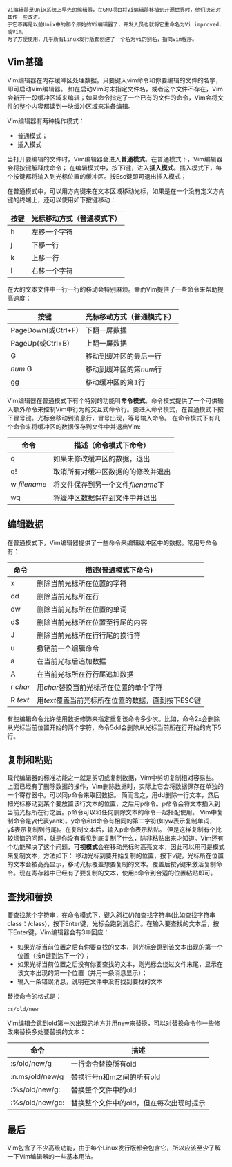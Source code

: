     Vi编辑器是Unix系统上早先的编辑器，在GNU项目将Vi编辑器移植到开源世界时，他们决定对其作一些改进。
    于它不再是以前Unix中的那个原始的Vi编辑器了，开发人员也就将它重命名为Vi improved，或Vim。
    为了方便使用，几乎所有Linux发行版都创建了一个名为vi的别名，指向vim程序。

## Vim基础
Vim编辑器在内存缓冲区处理数据。只要键入vim命令和你要编辑的文件的名字，即可启动Vim编辑器。
如在启动Vim时未指定文件名，或者这个文件不存在，Vim会新开一段缓冲区域来编辑；如果命令指定了一个已有的文件的命令，Vim会将文件的整个内容都读到一块缓冲区域来准备编辑。


Vim编辑器有两种操作模式： 

 * 普通模式；
 * 插入模式

当打开要编辑的文件时，Vim编辑器会进入**普通模式**。在普通模式下，Vim编辑器会将按键解释成命令；
在编辑模式中，按下i键，进入**插入模式**。插入模式下，每个按键都将输入到光标位置的缓冲区。按Esc键即可退出插入模式；

在普通模式中，可以用方向键来在文本区域移动光标，如果是在一个没有定义方向键的终端上，还可以使用如下按键移动：

|按键| 光标移动方式（普通模式下） |
|---| ---        |
|h | 左移一个字符 |
| j|下移一行     |
|k | 上移一行    |
| l| 右移一个字符 |

 
在大的文本文件中一行一行的移动会特别麻烦。幸而Vim提供了一些命令来帮助提高速度：

| 按键  | 光标移动方式（普通模式下）|
|---| ---        |
|  PageDown(或Ctrl+F) | 下翻一屏数据|
|  PageUp(或Ctrl+B)   | 上翻一屏数据|
|  G                  | 移动到缓冲区的最后一行|
|  *num* G            | 移动到缓冲区的第*num*行|
|  gg                 | 移动缓冲区的第1行|


Vim编辑器在普通模式下有个特别的功能叫**命令模式**。命令模式提供了一个可供输入额外命令来控制Vim中行为的交互式命令行。要进入命令模式，在普通模式下按下冒号键。光标会移动到消息行，冒号出现，等号输入命令。
在命令模式下有几个命令来将缓冲区的数据保存到文件中并退出Vim:

| 命令  | 描述（命令模式下命令）|
|---| ---        |
|q   |如果未修改缓冲区的数据，退出|
|q!  |取消所有对缓冲区数据的的修改并退出|
|w *filename*|将文件保存到另一个文件*filename*下|
|wq  |将缓冲区数据保存到文件中并退出|

## 编辑数据

在普通模式下，Vim编辑器提供了一些命令来编辑缓冲区中的数据。常用号命令有：

| 命令  | 描述(普通模式下命令)|
|---| ---        |
|x |删除当前光标所在位置的字符|
|dd|删除当前光标所在行|
|dw|删除当前光标所在位置的单词|
|d$|删除当前光标所在位置至行尾的内容|
|J |删除当前光标所在行行尾的换行符|
|u |撤销前一个编辑命令|
|a |在当前光标后追加数据|
|A |在当前光标所在行行尾追加数据|
|r *char*|用*char*替换当前光标所在位置的单个字符|
|R *text*|用*text*覆盖当前光标所在位置的数据，直到按下ESC键|
有些编辑命令允许使用数据修饰来指定重复该命令多少次。比如，命令2x会删除从光标当前位置开始的两个字符，命令5dd会删除从光标当前所在行开始的向下5行。

## 复制和粘贴

现代编辑器的标准功能之一就是剪切或复制数据，Vim中剪切复制相对容易些。
上面已经有了删除数据的操作，Vim删除数据时，实际上它会将数据保存在单独的一个寄存器中。可以同p命令来取回数据。
简而言之，用dd删除一行文本，然后把光标移动到某个要放置该行文本的位置，之后用p命令。p命令会将文本插入到当前光标所在行之后。p命令可以和任何删除文本的命令一起搭配使用。
Vim中复制命令是y(代表yank)。y命令和d命令有相同的第二字符(如yw表示复制单词，y$表示复制到行尾)。在复制文本后，输入p命令表示粘贴。
但是这样复制有个比较烦恼的问题，就是你没有看见到底复制了什么，除非粘贴出来才知道。Vim还有个功能解决了这个问题，**可视模式**会在移动光标时高亮文本，因此可以用可是模式来复制文本，方法如下：
移动光标到要开始复制的位置，按下v键，光标所在位置的文本会被高亮显示，移动光标覆盖想要复制的文本。覆盖后按y键来激活复制命令。现在寄存器中已经有了要复制的文本，使用p命令到合适的位置粘贴即可。

## 查找和替换

要查找某个字符串，在命令模式下，键入斜杠(/)加查找字符串(比如查找字符串class：/class)，按下Enter键，光标会跑到消息行。在输入要查找的文本后，按下Enter键，Vim编辑器会有3中回应：

 * 如果光标当前位置之后有你要查找的文本，则光标会跳到该文本出现的第一个位置（按n键到达下一个）；
 * 如果光标当前位置之后没有你要查找的文本，则光标会绕过文件末尾，显示在该文本出现的第一个位置（并用一条消息显示）；
 * 输入一条错误消息，说明在文件中没有找到要找的文本

替换命令的格式是：
```
:s/old/new
```
Vim编辑会跳到old第一次出现的地方并用new来替换，可以对替换命令作一些修改来替换多处要替换的文本：

| 命令  |描述
|---| ---        |
|:s/old/new/g  |一行命令替换所有old|
|:n.ms/old/new/g  |替换行号n和m之间的所有old|
|:%s/old/new/g:  |替换整个文件中的old|
|:%s/old/new/gc:  |替换整个文件中的old，但在每次出现时提示|

## 最后
Vim包含了不少高级功能，由于每个Linux发行版都会包含它，所以应该至少了解一下Vim编辑器的一些基本用法。

